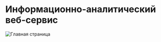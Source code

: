 # Информационно-аналитический веб-сервис
![Главная страница](https://lh3.googleusercontent.com/Bc5IRuywGqu2n5xjwfSDwMKIIrPF3GPZPnb2CIQvQutEwMmzIY3BiMGfZThinLKY92Rl7X7ZAKlhyV4wNJyGSFgY4Gw6ptHwyHMM-RwuWCZwh90lhyyjgyZ88055OBs8xFp8nFx0sc1Fm-ArJblu5xICgLlFMj1os9cVWqtkO8MifZTtPky6xc9h3-JGrGMkzUk35IO7_d0GrL_IVF2KlVZTJSDuil1o1DRW-cTw1bLRCWx_4g-fG3FaGkfFUKINOWNdDmskA4OWZM5SnO3Do1jEFeTZAwJOq4GT35tLFPGY1qbw2ET9FYUtsfaSbiU6Qd1N-2i1ygJMqRJ72Ttv36Jtjf_bg--M4bMZ2zya6owEIo9DId8eUjB350CaBnlYA5yFdlav8GHlkck7XvQlamVUyAV3YXCkTAEOWb1nY940o-Yj-nwZo1YH2W83sHLMqZzI5FX5-ENkuUGpiynQ3KH9GLkeOSj9-YTA4TBmxDQOQyk2tMFOuhMs5SSqU866Kgic-jpP1Tja8EFvDHZX1lsYK9-i9rnTKVbEug4WDxZpKEoZvXXwBFPb6svuMZ2oBJthRzPcysb0ggtYkeCOqiIdZ6-Ugsgo_AAIQGoTtpKGM-njjKeJTh89GplM-i_CCcuHT4Jo6SSzIyakCsfRb2UTKy20CzVsd5zZLcLWcVuoEgOTkTgx247eeXDGhtCZvwfaZDZKb-XRIdCoDDbKnhIKLLI4NLLq5hfHtZub0C5mxmMBKYhrVlEjHBnDyoz-Zy3xSYyVo80S27ZhCU_mmD1S6Y8O4q6Enaq7WnMR_1YHEFPpeOweCMgawFOV_y6rE83Fss9xojP62yzTWhM-H5SIoT0vUv097EKOc7n8b4FVYL43dK0BN5HpBrUkuS8JqVQ-uzo9F6iPLpTP2j60hyG79HRLpWk5MjflqpbQPj0Mpe6_=w747-h657-no?authuser=0)